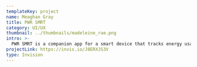 ```yaml
---
templateKey: project
name: Meaghan Gray
title: PWR SMRT
category: UI/UX
thumbnail: ../thumbnails/madeleine_rae.png
intro: >-
  PWR SMRT is a companion app for a smart device that tracks energy usage with custom data visualizations.
projectLink: https://invis.io/J8ERXJS3V
type: Invision
---
```

